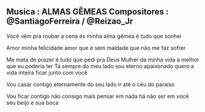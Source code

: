 Musica : ALMAS GÊMEAS 
Compositores : @SantiagoFerreira / @Reizao_Jr 
---

Você vêm pra roubar a cena
és minha alma gêmea é tudo que sonhei

Amor minha felicidade
amor que é sem maldade
que não me faz sofrer

Me mata de prazer é tudo que pedi pra Deus
Mulher da minha vida
a melhor que eu poderia ter
Tá sempre do meu lado sou eterno apaixonado 
quero a vida inteira ficar junto com você 

Vou casar contigo
eternamente do seu lado
ir até o céu do paraíso 

Vou ficar contigo
não consigo mais pensar em nada 
há não ser 
em você seu beijo e sua boca




